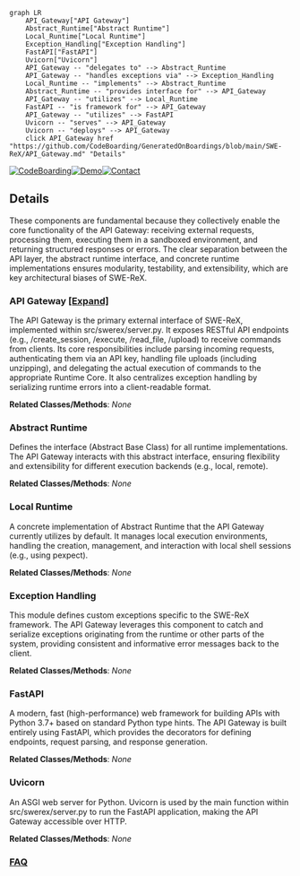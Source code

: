 ```mermaid
graph LR
    API_Gateway["API Gateway"]
    Abstract_Runtime["Abstract Runtime"]
    Local_Runtime["Local Runtime"]
    Exception_Handling["Exception Handling"]
    FastAPI["FastAPI"]
    Uvicorn["Uvicorn"]
    API_Gateway -- "delegates to" --> Abstract_Runtime
    API_Gateway -- "handles exceptions via" --> Exception_Handling
    Local_Runtime -- "implements" --> Abstract_Runtime
    Abstract_Runtime -- "provides interface for" --> API_Gateway
    API_Gateway -- "utilizes" --> Local_Runtime
    FastAPI -- "is framework for" --> API_Gateway
    API_Gateway -- "utilizes" --> FastAPI
    Uvicorn -- "serves" --> API_Gateway
    Uvicorn -- "deploys" --> API_Gateway
    click API_Gateway href "https://github.com/CodeBoarding/GeneratedOnBoardings/blob/main/SWE-ReX/API_Gateway.md" "Details"
```

[![CodeBoarding](https://img.shields.io/badge/Generated%20by-CodeBoarding-9cf?style=flat-square)](https://github.com/CodeBoarding/GeneratedOnBoardings)[![Demo](https://img.shields.io/badge/Try%20our-Demo-blue?style=flat-square)](https://www.codeboarding.org/demo)[![Contact](https://img.shields.io/badge/Contact%20us%20-%20contact@codeboarding.org-lightgrey?style=flat-square)](mailto:contact@codeboarding.org)

## Details

These components are fundamental because they collectively enable the core functionality of the API Gateway: receiving external requests, processing them, executing them in a sandboxed environment, and returning structured responses or errors. The clear separation between the API layer, the abstract runtime interface, and concrete runtime implementations ensures modularity, testability, and extensibility, which are key architectural biases of SWE-ReX.

### API Gateway [[Expand]](./API_Gateway.md)
The API Gateway is the primary external interface of SWE-ReX, implemented within src/swerex/server.py. It exposes RESTful API endpoints (e.g., /create_session, /execute, /read_file, /upload) to receive commands from clients. Its core responsibilities include parsing incoming requests, authenticating them via an API key, handling file uploads (including unzipping), and delegating the actual execution of commands to the appropriate Runtime Core. It also centralizes exception handling by serializing runtime errors into a client-readable format.


**Related Classes/Methods**: _None_

### Abstract Runtime
Defines the interface (Abstract Base Class) for all runtime implementations. The API Gateway interacts with this abstract interface, ensuring flexibility and extensibility for different execution backends (e.g., local, remote).


**Related Classes/Methods**: _None_

### Local Runtime
A concrete implementation of Abstract Runtime that the API Gateway currently utilizes by default. It manages local execution environments, handling the creation, management, and interaction with local shell sessions (e.g., using pexpect).


**Related Classes/Methods**: _None_

### Exception Handling
This module defines custom exceptions specific to the SWE-ReX framework. The API Gateway leverages this component to catch and serialize exceptions originating from the runtime or other parts of the system, providing consistent and informative error messages back to the client.


**Related Classes/Methods**: _None_

### FastAPI
A modern, fast (high-performance) web framework for building APIs with Python 3.7+ based on standard Python type hints. The API Gateway is built entirely using FastAPI, which provides the decorators for defining endpoints, request parsing, and response generation.


**Related Classes/Methods**: _None_

### Uvicorn
An ASGI web server for Python. Uvicorn is used by the main function within src/swerex/server.py to run the FastAPI application, making the API Gateway accessible over HTTP.


**Related Classes/Methods**: _None_



### [FAQ](https://github.com/CodeBoarding/GeneratedOnBoardings/tree/main?tab=readme-ov-file#faq)